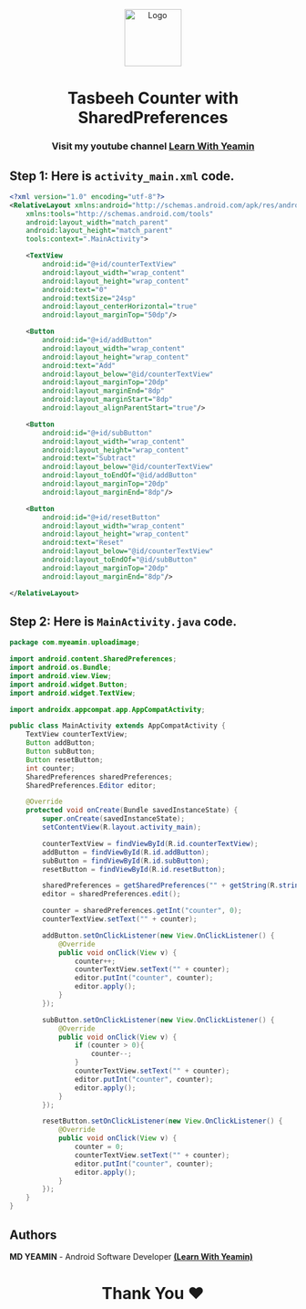 <p align="center">
<p align="center">
  <a href="https://github.com/i-rin-eam">
    <img src="https://avatars.githubusercontent.com/u/154800878?s=400&u=5d18880cc28646190a19a971bfcdbc54644eab07&v=4" alt="Logo" width="100" height="100">
  </a> 
<h1 align='center'>Tasbeeh Counter with SharedPreferences</h1>
<h3 align='center'>
   Visit my youtube channel <a href="https://www.youtube.com/@LearnWithYeamin">Learn With Yeamin</a>
</h3>
</p>

## Step 1: Here is `activity_main.xml` code.
```xml
<?xml version="1.0" encoding="utf-8"?>
<RelativeLayout xmlns:android="http://schemas.android.com/apk/res/android"
    xmlns:tools="http://schemas.android.com/tools"
    android:layout_width="match_parent"
    android:layout_height="match_parent"
    tools:context=".MainActivity">

    <TextView
        android:id="@+id/counterTextView"
        android:layout_width="wrap_content"
        android:layout_height="wrap_content"
        android:text="0"
        android:textSize="24sp"
        android:layout_centerHorizontal="true"
        android:layout_marginTop="50dp"/>

    <Button
        android:id="@+id/addButton"
        android:layout_width="wrap_content"
        android:layout_height="wrap_content"
        android:text="Add"
        android:layout_below="@id/counterTextView"
        android:layout_marginTop="20dp"
        android:layout_marginEnd="8dp"
        android:layout_marginStart="8dp"
        android:layout_alignParentStart="true"/>

    <Button
        android:id="@+id/subButton"
        android:layout_width="wrap_content"
        android:layout_height="wrap_content"
        android:text="Subtract"
        android:layout_below="@id/counterTextView"
        android:layout_toEndOf="@id/addButton"
        android:layout_marginTop="20dp"
        android:layout_marginEnd="8dp"/>

    <Button
        android:id="@+id/resetButton"
        android:layout_width="wrap_content"
        android:layout_height="wrap_content"
        android:text="Reset"
        android:layout_below="@id/counterTextView"
        android:layout_toEndOf="@id/subButton"
        android:layout_marginTop="20dp"
        android:layout_marginEnd="8dp"/>

</RelativeLayout>
```
## Step 2: Here is `MainActivity.java` code.
```java
package com.myeamin.uploadimage;

import android.content.SharedPreferences;
import android.os.Bundle;
import android.view.View;
import android.widget.Button;
import android.widget.TextView;

import androidx.appcompat.app.AppCompatActivity;

public class MainActivity extends AppCompatActivity {
    TextView counterTextView;
    Button addButton;
    Button subButton;
    Button resetButton;
    int counter;
    SharedPreferences sharedPreferences;
    SharedPreferences.Editor editor;

    @Override
    protected void onCreate(Bundle savedInstanceState) {
        super.onCreate(savedInstanceState);
        setContentView(R.layout.activity_main);

        counterTextView = findViewById(R.id.counterTextView);
        addButton = findViewById(R.id.addButton);
        subButton = findViewById(R.id.subButton);
        resetButton = findViewById(R.id.resetButton);

        sharedPreferences = getSharedPreferences("" + getString(R.string.app_name), MODE_PRIVATE);
        editor = sharedPreferences.edit();

        counter = sharedPreferences.getInt("counter", 0);
        counterTextView.setText("" + counter);

        addButton.setOnClickListener(new View.OnClickListener() {
            @Override
            public void onClick(View v) {
                counter++;
                counterTextView.setText("" + counter);
                editor.putInt("counter", counter);
                editor.apply();
            }
        });

        subButton.setOnClickListener(new View.OnClickListener() {
            @Override
            public void onClick(View v) {
                if (counter > 0){
                    counter--;
                }
                counterTextView.setText("" + counter);
                editor.putInt("counter", counter);
                editor.apply();
            }
        });

        resetButton.setOnClickListener(new View.OnClickListener() {
            @Override
            public void onClick(View v) {
                counter = 0;
                counterTextView.setText("" + counter);
                editor.putInt("counter", counter);
                editor.apply();
            }
        });
    }
}
```
## Authors

**MD YEAMIN** - Android Software Developer <a href="https://www.youtube.com/@LearnWithYeamin">**(Learn With Yeamin)**</a> 

<h1 align="center">Thank You ❤️</h1>

